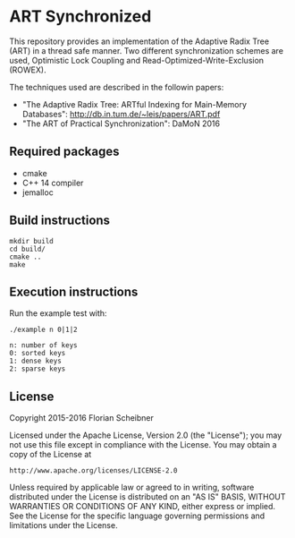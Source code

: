 # ART Synchronized

This repository provides an implementation of the Adaptive Radix Tree (ART) in a thread safe manner.
Two different synchronization schemes are used, Optimistic Lock Coupling and Read-Optimized-Write-Exclusion (ROWEX).

The techniques used are described in the followin papers:

- "The Adaptive Radix Tree: ARTful Indexing for Main-Memory Databases": http://db.in.tum.de/~leis/papers/ART.pdf
- "The ART of Practical Synchronization": DaMoN 2016

## Required packages
- cmake
- C++ 14 compiler
- jemalloc

## Build instructions
    mkdir build
    cd build/
    cmake ..
    make


## Execution instructions
Run the example test with:

    ./example n 0|1|2
    
    n: number of keys
    0: sorted keys
    1: dense keys
    2: sparse keys

## License
Copyright 2015-2016 Florian Scheibner

Licensed under the Apache License, Version 2.0 (the "License");
you may not use this file except in compliance with the License.
You may obtain a copy of the License at

    http://www.apache.org/licenses/LICENSE-2.0

Unless required by applicable law or agreed to in writing, software
distributed under the License is distributed on an "AS IS" BASIS,
WITHOUT WARRANTIES OR CONDITIONS OF ANY KIND, either express or implied.
See the License for the specific language governing permissions and
limitations under the License.
